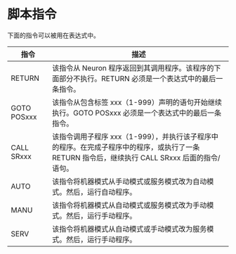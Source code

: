 # 脚本指令

下面的指令可以被用在表达式中。

| 指令        | 描述                                                                                                                                           |
| ----------- | ---------------------------------------------------------------------------------------------------------------------------------------------- |
| RETURN      | 该指令从 Neuron 程序返回到其调用程序。该程序的下面部分不执行。RETURN 必须是一个表达式中的最后一条指令。                                        |
| GOTO POSxxx | 该指令从包含标签 xxx（1-999）声明的语句开始继续执行。GOTO POSxxx 必须是一个表达式中的最后一条指令。                                            |
| CALL SRxxx  | 该指令调用子程序 xxx（1-999），并执行该子程序中的程序。在完成子程序中的程序，或执行了一条 RETURN 指令后，继续执行 CALL SRxxx 后面的指令/语句。 |
| AUTO        | 该指令将机器模式从手动模式或服务模式改为自动模式。然后，运行自动程序。                                                                         |
| MANU        | 该指令将机器模式从自动模式或服务模式改为手动模式。然后，运行手动程序。                                                                         |
| SERV        | 该指令将机器模式从自动模式或手动模式改为服务模式。然后，运行手动程序。                                                                         |
